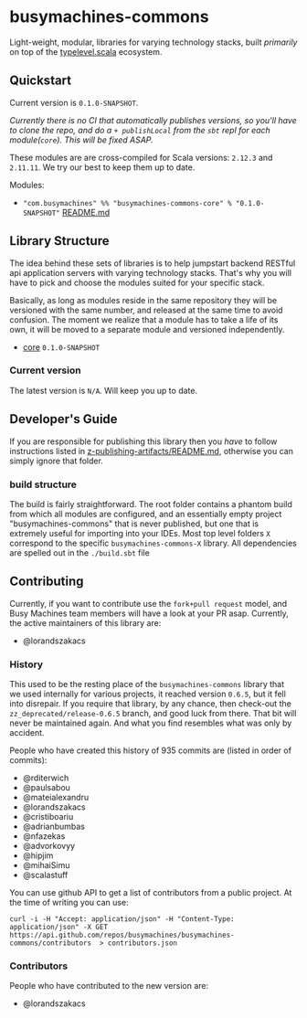 # busymachines-commons

Light-weight, modular, libraries for varying technology stacks, built _primarily_ on top of the [typelevel.scala](https://github.com/typelevel) ecosystem.

## Quickstart

Current version is `0.1.0-SNAPSHOT`.

*_Currently there is no CI that automatically publishes versions, so you'll have to clone the repo, and do a `+ publishLocal` from the `sbt` repl for each module(`core`). This will be fixed ASAP._*

These modules are are cross-compiled for Scala versions: `2.12.3` and `2.11.11`. We try our best to keep them up to date.

Modules:
* `"com.busymachines" %% "busymachines-commons-core" % "0.1.0-SNAPSHOT"` [README.md](/core)

## Library Structure

The idea behind these sets of libraries is to help jumpstart backend RESTful api application servers with varying technology stacks. That's why you will have to pick and choose the modules suited for your specific stack.

Basically, as long as modules reside in the same repository they will be versioned with the same number, and released at the same time to avoid confusion. The moment we realize that a module has to take a life of its own, it will be moved to a separate module and versioned independently.

* [core](/core) `0.1.0-SNAPSHOT`

### Current version
The latest version is `N/A`. Will keep you up to date.

## Developer's Guide

If you are responsible for publishing this library then you _have_ to follow instructions listed in [z-publishing-artifacts/README.md](z-publishing-artifacts/README.md), otherwise you can simply ignore that folder.

### build structure
The build is fairly straightforward. The root folder contains a phantom build from which all modules are configured, and an essentially empty project "busymachines-commons" that is never published, but one that is extremely useful for importing into your IDEs. Most top level folders `X` correspond to the specific `busymachines-commons-X` library. All dependencies are spelled out in the `./build.sbt` file


## Contributing

Currently, if you want to contribute use the `fork+pull request` model, and Busy Machines team members will have a look at your PR asap. Currently, the active maintainers of this library are:
* @lorandszakacs

### History

This used to be the resting place of the `busymachines-commons` library that we used internally for various projects, it reached version `0.6.5`, but it fell into disrepair. If you require that library, by any chance, then check-out the `zz_deprecated/release-0.6.5` branch, and good luck from there. That bit will never be maintained again. And what you find resembles what was only by accident.

People who have created this history of 935 commits are (listed in order of commits):
* @rditerwich
* @paulsabou
* @mateialexandru
* @lorandszakacs
* @cristiboariu
* @adrianbumbas
* @nfazekas
* @advorkovyy
* @hipjim
* @mihaiSimu
* @scalastuff

You can use github API to get a list of contributors from a public project. At the time of writing you can use:
```
curl -i -H "Accept: application/json" -H "Content-Type: application/json" -X GET https://api.github.com/repos/busymachines/busymachines-commons/contributors  > contributors.json
```
### Contributors

People who have contributed to the new version are:
* @lorandszakacs
